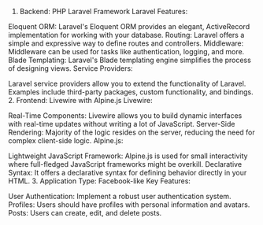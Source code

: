 1. Backend: PHP Laravel Framework
   Laravel Features:

Eloquent ORM: Laravel's Eloquent ORM provides an elegant, ActiveRecord implementation for working with your database.
Routing: Laravel offers a simple and expressive way to define routes and controllers.
Middleware: Middleware can be used for tasks like authentication, logging, and more.
Blade Templating: Laravel's Blade templating engine simplifies the process of designing views.
Service Providers:

Laravel service providers allow you to extend the functionality of Laravel.
Examples include third-party packages, custom functionality, and bindings. 2. Frontend: Livewire with Alpine.js
Livewire:

Real-Time Components: Livewire allows you to build dynamic interfaces with real-time updates without writing a lot of JavaScript.
Server-Side Rendering: Majority of the logic resides on the server, reducing the need for complex client-side logic.
Alpine.js:

Lightweight JavaScript Framework: Alpine.js is used for small interactivity where full-fledged JavaScript frameworks might be overkill.
Declarative Syntax: It offers a declarative syntax for defining behavior directly in your HTML. 3. Application Type: Facebook-like
Key Features:

User Authentication: Implement a robust user authentication system.
Profiles: Users should have profiles with personal information and avatars.
Posts: Users can create, edit, and delete posts.
